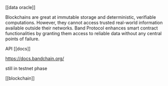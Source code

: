 [[data oracle]]

Blockchains are great at immutable storage and deterministic, verifiable computations. However, they cannot access trusted real-world information available outside their networks. Band Protocol enhances smart contract functionalities by granting them access to reliable data without any central points of failure.


API [[docs]]

https://docs.bandchain.org/


still in testnet phase

[[blockchain]]



